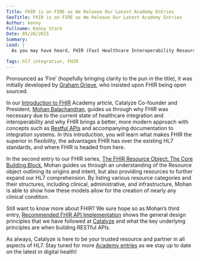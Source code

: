 ```yaml
---
Title: FHIR is on FIRE as We Release Our Latest Academy Entries
SeoTitle: FHIR is on FIRE as We Release Our Latest Academy Entries
Author: kenny
Fullname: Kenny Stark
Date: 05/28/2015
Summary: 
Lead: |
  As you may have heard, FHIR (Fast Healthcare Interoperability Resources) is the new and emerging standard being developed under the [Health Language 7](https://hl7.org/) (HL7) organization and Catalyze has just released THREE new Academy articles so you can stay ahead of the curve on all things FHIR related. 

Tags: hl7 integration, FHIR
---
```

Pronounced as ‘Fire’ (hopefully bringing clarity to the pun in the title), it was initially developed by [Graham Grieve](http://www.healthintersections.com.au/), who insisted upon FHIR being open sourced.

In our [Introduction to FHIR](https://catalyze.io/learn/introduction-to-fhir) Academy article, Catalyze Co-founder and President, [Mohan Balachandran](https://catalyze.io/mohan), guides us through why FHIR was necessary due to the current state of healthcare integration and interoperability and why FHIR brings a better, more modern approach with concepts such as [Restful APIs](http://en.wikipedia.org/wiki/Representational_state_transfer) and accompanying documentation to integration systems. In this introduction, you will learn what makes FHIR the superior in flexibility, the advantages FHIR has over the existing HL7 standards, and where FHIR is headed from here.

In the second entry to our FHIR series, [The FHIR Resource Object: The Core Building Block](https://catalyze.io/learn/the-fhir-resource-object-the-core-building-block), Mohan guides us through an understanding of the Resource object outlining its origins and intent, but also providing resources to further expand our HL7 comprehension. By listing various resource categories and their structures, including clinical, administrative, and infrastructure, Mohan is able to show how these models allow for the creation of nearly any clinical condition. 

Still want to know more about FHIR? We sure hope so as Mohan’s third entry, [Recommended FHIR API Implementation](https://catalyze.io/learn/recommended-fhir-api-implementation-principles) shows the general design principles that we have followed at [Catalyze](https://catalyze.io/hl7) and what the key underlying principles are when building RESTful APIs.

As always, Catalyze is here to be your trusted resource and partner in all aspects of HL7. Stay tuned for more [Academy entries](https://catalyze.io/learn) as we stay up to date on the latest in digital health!
